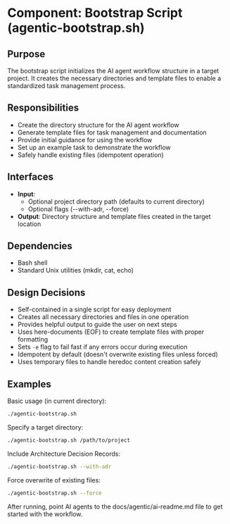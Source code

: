 # Component: Bootstrap Script (agentic-bootstrap.sh)

## Purpose
The bootstrap script initializes the AI agent workflow structure in a target project. It creates the necessary directories and template files to enable a standardized task management process.

## Responsibilities
- Create the directory structure for the AI agent workflow
- Generate template files for task management and documentation
- Provide initial guidance for using the workflow
- Set up an example task to demonstrate the workflow
- Safely handle existing files (idempotent operation)

## Interfaces
- **Input**: 
  - Optional project directory path (defaults to current directory)
  - Optional flags (--with-adr, --force)
- **Output**: Directory structure and template files created in the target location

## Dependencies
- Bash shell
- Standard Unix utilities (mkdir, cat, echo)

## Design Decisions
- Self-contained in a single script for easy deployment
- Creates all necessary directories and files in one operation
- Provides helpful output to guide the user on next steps
- Uses here-documents (EOF) to create template files with proper formatting
- Sets `-e` flag to fail fast if any errors occur during execution
- Idempotent by default (doesn't overwrite existing files unless forced)
- Uses temporary files to handle heredoc content creation safely

## Examples

Basic usage (in current directory):
```bash
./agentic-bootstrap.sh
```

Specify a target directory:
```bash
./agentic-bootstrap.sh /path/to/project
```

Include Architecture Decision Records:
```bash
./agentic-bootstrap.sh --with-adr
```

Force overwrite of existing files:
```bash
./agentic-bootstrap.sh --force
```

After running, point AI agents to the docs/agentic/ai-readme.md file to get started with the workflow.